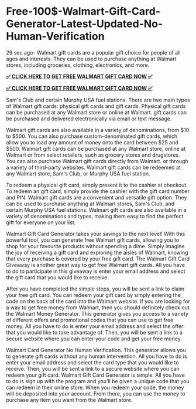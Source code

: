 # Free-100$-Walmart-Gift-Card-Generator-Latest-Updated-No-Human-Verification

29 sec ago- Walmart gift cards are a popular gift choice for people of all ages and interests. They can be used to purchase anything at Walmart stores, including groceries, clothing, electronics, and more.

**[✅ CLICK HERE TO GET FREE WALMART GIFT CARD NOW ✅](https://tinyurl.com/freewalmart25)**

**[✅ CLICK HERE TO GET FREE WALMART GIFT CARD NOW ✅](https://tinyurl.com/freewalmart25)**

Sam's Club and certain Murphy USA fuel stations. There are two main types of Walmart gift cards: physical gift cards and gift cards. Physical gift cards can be purchased at any Walmart store or online at Walmart. gift cards can be purchased and delivered electronically via email or text message.

Walmart gift cards are also available in a variety of denominations, from $10 to $500. You can also purchase custom-denominated gift cards, which allow you to load any amount of money onto the card between $25 and $500. Walmart gift cards can be purchased at any Walmart store, online at Walmart or from select retailers, such as grocery stores and drugstores. You can also purchase Walmart gift cards directly from Walmart. or through a variety of third-party websites. Walmart gift cards can be redeemed at any Walmart store, Sam's Club, or Murphy USA fuel station.

To redeem a physical gift card, simply present it to the cashier at checkout. To redeem an gift card, simply provide the cashier with the gift card number and PIN. Walmart gift cards are a convenient and versatile gift option. They can be used to purchase anything at Walmart stores, Sam's Club, and certain Murphy USA fuel stations. Walmart gift cards are also available in a variety of denominations and types, making them easy to find the perfect gift for everyone on your list.

Walmart Gift Card Generator takes your savings to the next level! With this powerful tool, you can generate free Walmart gift cards, allowing you to shop for your favourite products without spending a dime. Simply imagine the joy of receiving a gift card and exploring the aisles of Walmart, knowing that every purchase is covered by your free gift card. The Walmart Gift Card Giveaway is another great way to get free Walmart gift cards. All you have to do to participate in this giveaway is enter your email address and select the gift card that you would like to receive.

After you have completed the simple steps, you will be sent a link to claim your free gift card. You can redeem your gift card by simply entering the code on the back of the card into the Walmart website. If you are looking for a way to get free money from Walmart, then you should definitely check out the Walmart Money Generator. This generator gives you access to a variety of different offers and promotional codes that you can use to get free money. All you have to do is enter your email address and select the offer that you would like to take advantage of. Then, you will be sent a link to a secure website where you can enter your code and get your free money.

Walmart Card Generator No Human Verification. This generator allows you to generate gift cards without any human intervention. All you have to do is enter your email address and select the card type that you would like to receive. Then, you will be sent a link to a secure website where you can redeem your gift card. Walmart Gift Card Generator is simple. All you have to do is sign up with the program and you'll be given a unique code that you can redeem in their online store. When you redeem your code, the money will be deposited into your account. From there, you can use the money to purchase any item you want from the Walmart store.
